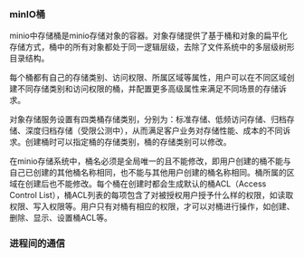 ### minIO桶

minio中存储桶是minio存储对象的容器。对象存储提供了基于桶和对象的扁平化存储方式，桶中的所有对象都处于同一逻辑层级，去除了文件系统中的多层级树形目录结构。

每个桶都有自己的存储类别、访问权限、所属区域等属性，用户可以在不同区域创建不同存储类别和访问权限的桶，并配置更多高级属性来满足不同场景的存储诉求。

对象存储服务设置有四类桶存储类别，分别为：标准存储、低频访问存储、归档存储、深度归档存储（受限公测中），从而满足客户业务对存储性能、成本的不同诉求。创建桶时可以指定桶的存储类别，桶的存储类别可以修改。

在minio存储系统中，桶名必须是全局唯一的且不能修改，即用户创建的桶不能与自己已创建的其他桶名称相同，也不能与其他用户创建的桶名称相同。桶所属的区域在创建后也不能修改。每个桶在创建时都会生成默认的桶ACL（Access Control List），桶ACL列表的每项包含了对被授权用户授予什么样的权限，如读取权限、写入权限等。用户只有对桶有相应的权限，才可以对桶进行操作，如创建、删除、显示、设置桶ACL等。

### 进程间的通信